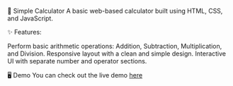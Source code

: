 🧮 Simple Calculator A basic web-based calculator built using HTML, CSS, and JavaScript.

✨ Features:

Perform basic arithmetic operations: Addition, Subtraction, Multiplication, and Division. Responsive layout with a clean and simple design. Interactive UI with separate number and operator sections.

🖥️ Demo You can check out the live demo [here](https://gupta-saurabh0.github.io/Calculator/)
